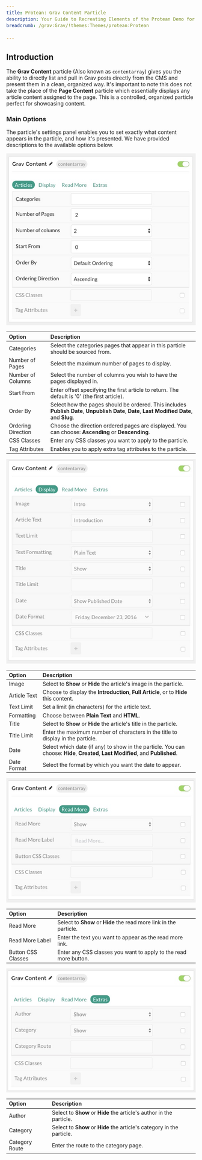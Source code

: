 ```yaml
---
title: Protean: Grav Content Particle
description: Your Guide to Recreating Elements of the Protean Demo for Grav
breadcrumb: /grav:Grav/!themes:Themes/protean:Protean

---
```


## Introduction

The **Grav Content** particle (Also known as `contentarray`) gives you the ability to directly list and pull in Grav posts directly from the CMS and present them in a clean, organized way. It's important to note this does not take the place of the **Page Content** particle which essentially displays any article content assigned to the page. This is a controlled, organized particle perfect for showcasing content.

### Main Options 

The particle's settings panel enables you to set exactly what content appears in the particle, and how it's presented. We have provided descriptions to the available options below.

![](assets/particle_grav2.jpeg)

| Option             | Description                                                                                                                                 |
| :-----             | :-----                                                                                                                                      |
| Categories         | Select the categories pages that appear in this particle should be sourced from.                                                            |
| Number of Pages    | Select the maximum number of pages to display.                                                                                              |
| Number of Columns  | Select the number of columns you wish to have the pages displayed in.                                                                       |
| Start From         | Enter offset specifying the first article to return. The default is '0' (the first article).                                                |
| Order By           | Select how the pages should be ordered. This includes **Publish Date**, **Unpublish Date**, **Date**, **Last Modified Date**, and **Slug**. |
| Ordering Direction | Choose the direction ordered pages are displayed. You can choose: **Ascending** or **Descending**.                                          |
| CSS Classes        | Enter any CSS classes you want to apply to the particle.                                                                                    |
| Tag Attributes     | Enables you to apply extra tag attributes to the particle.                                                                                  |

![](assets/particle_grav3.jpeg)

| Option       | Description                                                                                                                      |
| :-----       | :-----                                                                                                                           |
| Image        | Select to **Show** or **Hide** the article's image in the particle.                                                              |
| Article Text | Choose to display the **Introduction**, **Full Article**, or to **Hide** this content.                                           |
| Text Limit   | Set a limit (in characters) for the article text.                                                                                |
| Formatting   | Choose between **Plain Text** and **HTML**.                                                                                      |
| Title        | Select to **Show** or **Hide** the article's title in the particle.                                                              |
| Title Limit  | Enter the maximum number of characters in the title to display in the particle.                                                  |
| Date         | Select which date (if any) to show in the particle. You can choose: **Hide**, **Created**, **Last Modified**, and **Published**. |
| Date Format  | Select the format by which you want the date to appear.                                                                          |

![](assets/particle_grav4.jpeg)

| Option             | Description                                                        |
| :-----             | :-----                                                             |
| Read More          | Select to **Show** or **Hide** the read more link in the particle. |
| Read More Label    | Enter the text you want to appear as the read more link.           |
| Button CSS Classes | Enter any CSS classes you want to apply to the read more button.   |

![](assets/particle_grav5.jpeg)

| Option         | Description                                                            |
| :-----         | :-----                                                                 |
| Author         | Select to **Show** or **Hide** the article's author in the particle.   |
| Category       | Select to **Show** or **Hide** the article's category in the particle. |
| Category Route | Enter the route to the category page.                                  |
